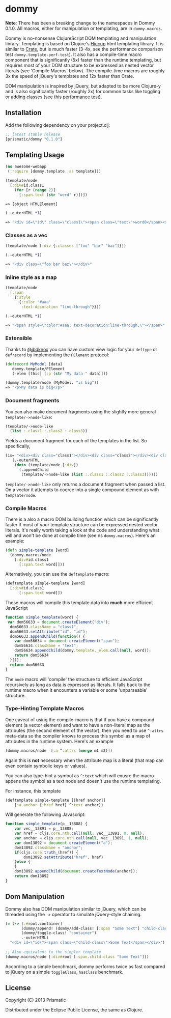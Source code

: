 # dommy

__Note__: There has been a breaking change to the namespaces in Dommy 0.1.0. All macros, either for manipulation
or templating, are in `dommy.macros`.

Dommy is no-nonsense ClojureScript DOM templating and manipulation library. Templating is based on Clojure's [Hiccup](https://github.com/weavejester/hiccup/) html templating library. It is similar to [Crate](https://github.com/ibdknox/crate), but is much faster (3-4x, see the performance comparison test `dommy.template-perf-test`). It also has a compile-time macro component that is significantly (5x) faster than the runtime templating, but requires most of your DOM structure to be expressed as nested vector literals (see 'Compile Macros' below). The compile-time macros are roughly 3x the speed of jQuery's templates and 12x faster than Crate.  

DOM manipulation is inspired by jQuery, but adapted to be more Clojure-y and is also significantly faster (roughly 2x) for common tasks like toggling or adding classes (see this [performance test](https://github.com/Prismatic/dommy/tree/master/test/dommycore_test.clj)).


## Installation

Add the following dependency on your project.clj:

```clojure
;; latest stable release
[prismatic/dommy "0.1.0"]
```

## Templating Usage


```clojure
(ns awesome-webapp
 (:require [dommy.template :as template]))

(template/node
  [:div#id.class1
    (for [r (range 2)]
      [:span.text (str "word" r)])])

=> [object HTMLElement]

(.-outerHTML *1)

=> "<div id=\"id\" class=\"class1\"><span class=\"text\">word0</span><span class=\"text\">word1</span></div>"
```

### Classes as a vec

```clojure
(template/node [:div {:classes ["foo" "bar" "baz"]}])

(.-outerHTML *1)

=> "<div class=\"foo bar baz\"></div>"
```

### Inline style as a map

```clojure
(template/node
  [:span
    {:style
      {:color "#aaa"
       :text-decoration "line-through"}}])

(.-outerHTML *1)

=> "<span style=\"color:#aaa; text-decoration:line-through;\"></span>"
```


### Extensible

Thanks to [@ibdknox](https://github.com/ibdknox/) you can have custom view logic for your <code>deftype</code> or <code>defrecord</code> by implementing the <code>PElement</code> protocol:

```clojure
(defrecord MyModel [data]
   dommy.template/PElement
   (-elem [this] [:p (str "My data " data)]))

(dommy.template/node (MyModel. "is big"))
=> "<p>My data is big</p>"
```

### Document fragments

You can also make document fragments using the slightly more general `template/->node-like`:

```clojure
(template/->node-like
  (list :.class1 :.class2 :.class3))
```
Yields a document fragment for each of the templates in the list. So specifically,

```clojure
(is= "<div><div class="class1"></div><div class="class2"></div><div class="class3"></div></div>"
   (.-outerHTML
    (doto (template/node [:div])
      (.appendChild 
       (template/->node-like (list :.class1 :.class2 :.class3))))))
```

`template/->node-like` only returns a document fragment when passed a list. On a vector it attempts
to coerce into a single compound element as with `template/node`.

### Compile Macros

There is a also a macro DOM building function which can be significantly faster if most of your template structure can be expressed nested vector literals. It's really worth taking a look at the code and understanding what will and won't be done at compile time (see ns <code>dommy.macros</code>). Here's an example:

```clojure
(defn simple-template [word]
  (dommy.macros/node
    [:div#id.class1
	  [:span.text word]]))
```

Alternatively, you can use the <code>deftemplate</code> macro:


```clojure
(deftemplate simple-template [word]
  [:div#id.class1
	  [:span.text word]])
```

These macros will compile this template data into **much** more efficient JavaScript

```javascript
function simple_template(word) {
 var dom56633 = document.createElement("div");
  dom56633.className = "class1";
  dom56633.setAttribute("id", "id");
  dom56633.appendChild(function() {
    var dom56634 = document.createElement("span");
    dom56634.className = "text";
    dom56634.appendChild(dommy.template._elem.call(null, word));
    return dom56634
  }());
  return dom56633
}
```

The <code>node</code> macro will 'compile' the structure to efficient JavaScript recursively as
long as data is expressed as literals. It falls back to the runtime macro when it encounters a variable
or some 'unparseable' structure. 

### Type-Hinting Template Macros

One caveat of using the compile-macro is that if you have a compound element (a vector element) and want to have a non-literal map as the attributes (the second element of the vector), then you need to use <code>^:attrs</code> meta-data so the compiler knows to process this symbol as a map of attributes in the runtime system. Here's an example


```clojure
(dommy.macros/node  [:a ^:attrs (merge m1 m2)])
```

Again this is **not** necessary when the attribute map is a literal (that map can even contain symbolic keys or values).

You can also type-hint a symbol as <code>^:text</code> which will enusre the macro appens
the symbol as a text node and doesn't use the runtime templating.

For instance, this template

```clojure
(deftemplate simple-template [[href anchor]]
    [:a.anchor {:href href} ^:text anchor])
```

Will generate the following Javascript:


```javascript
function simple_template(p__13888) {
    var vec__13891 = p__13888;
    var href = cljs.core.nth.call(null, vec__13891, 0, null);
    var anchor = cljs.core.nth.call(null, vec__13891, 1, null);
    var dom13892 = document.createElement("a");
    dom13892.className = "anchor";
    if(cljs.core.truth_(href)) {
        dom13892.setAttribute("href", href)
    }else {
    }
    dom13892.appendChild(document.createTextNode(anchor));
    return dom13892
}
```

## Dom Manipulation

Dommy also has DOM manipulation similar to jQuery, which can be threaded using the `->` operator
to simulate jQuery-style chaining.

```clojure
(= (-> [:#root.container]
       (dommy/append! (dommy/add-class! [:span "Some Text"] "child-class"))
  	   (dommy/toggle-class! "container")
       .-outerHTML)
  "<div id=\"id\"><span class=\"child-class\">Some Text</span></div>")
  
;; Also equivalent to the simpler template
(dommy.macros/node [:div#root [:span.child-class "Some Text"]])  
```

According to a simple benchmark, dommy performs twice as fast compared to jQuery on a simple `toggleClass`, `hasClass` benchmark. 

## License

Copyright (C) 2013 Prismatic

Distributed under the Eclipse Public License, the same as Clojure.
